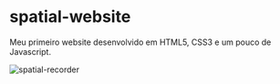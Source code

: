 # spatial-website
Meu primeiro website desenvolvido em HTML5, CSS3 e um pouco de Javascript.

![spatial-recorder](https://user-images.githubusercontent.com/47642674/58375443-88fa4300-7f29-11e9-8c9b-d74b0e608d82.gif)
